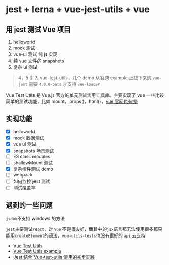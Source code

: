 # jest + lerna + vue-jest-utils + vue

## 用 jest 测试 Vue 项目

1. helloworld
2. mock 测试
3. vue-ui 测试 纯 js 实现
4. 纯 vue 文件的 snapshots
5. 复杂 ui 测试

> 4，5 引入 vue-test-utils，几个 demo 从官网 example 上拔下来的
> `vue-jest` 需要 `4.0.0-beta` 才支持 `vue-loader`

Vue Test Utils 是 Vue.js 官方的单元测试实用工具库。主要实现了 vue 一些比较简单的测试功能，比如 mount，props()，html()，[vue 官网也有提](https://cn.vuejs.org/v2/guide/unit-testing.html);

## 实现功能

- [x] helloworld
- [x] mock 数据测试
- [x] vue ui 测试
- [x] snapshots 场景测试
- [ ] ES class modules
- [ ] shallowMount 测试
- [x] 复杂控件测试 demo
- [ ] webpack
- [ ] 如何监控 jest 测试
- [ ] 测试覆盖率

## 遇到的一些问题

`jsdom`不支持 windows 的方法

`jest`主要测试`react`，对 `Vue` 不是很友好，而其中的`jsx`语言都无法使用很多都只能用`createElement`的语法，`vue-utils-tests`也没有很好的 `api` 去支持

- [Vue Test Utils](https://vue-test-utils.vuejs.org/zh/)
- [Vue Test Utils example](https://github.com/vuejs/vue-test-utils-jest-example)
- [Jest 结合 Vue-test-utils 使用的初步实践](https://blog.csdn.net/duola8789/article/details/80434962)
